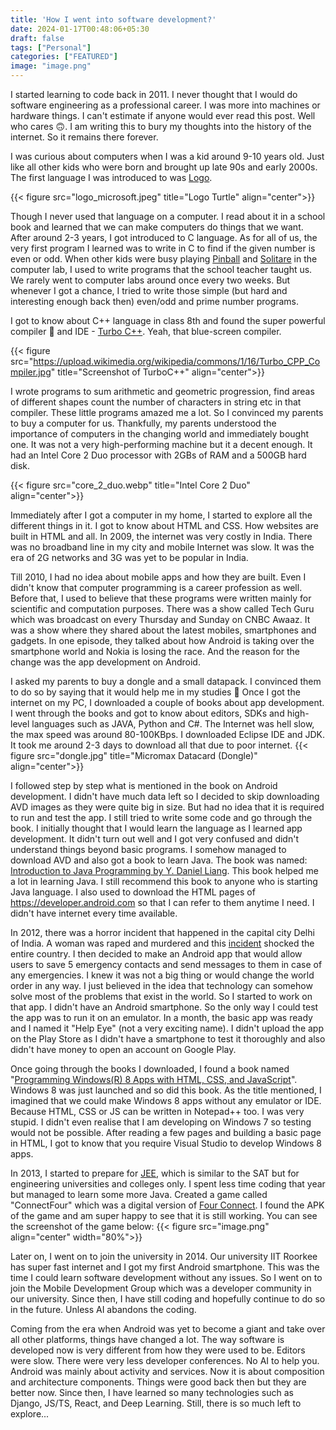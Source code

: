 ```yaml
---
title: 'How I went into software development?'
date: 2024-01-17T00:48:06+05:30
draft: false
tags: ["Personal"]
categories: ["FEATURED"]
image: "image.png"
---
```


I started learning to code back in 2011. I never thought that I would do software engineering as a professional career. I was more into machines or hardware things. I can't estimate if anyone would ever read this post. Well who cares :upside_down_face:. I am writing this to bury my thoughts into the history of the internet. So it remains there forever.

<!--more-->

I was curious about computers when I was a kid around 9-10 years old. Just like all other kids who were born and brought up late 90s and early 2000s. The first language I was introduced to was [Logo](https://en.wikipedia.org/wiki/Logo_(programming_language)). 

{{< figure src="logo_microsoft.jpeg" title="Logo Turtle" align="center">}}

Though I never used that language on a computer. I read about it in a school book and learned that we can make computers do things that we want. After around 2-3 years, I got introduced to C language. As for all of us, the very first program I learned was to write in C to find if the given number is even or odd. When other kids were busy playing [Pinball](https://en.wikipedia.org/wiki/Full_Tilt!_Pinball) and [Solitare](https://en.wikipedia.org/wiki/Microsoft_Spider_Solitaire) in the computer lab, I used to write programs that the school teacher taught us. We rarely went to computer labs around once every two weeks. But whenever I got a chance, I tried to write those simple (but hard and interesting enough back then) even/odd and prime number programs. 

I got to know about C++ language in class 8th and found the super powerful compiler :hand_over_mouth: and IDE - [Turbo C++](https://en.wikipedia.org/wiki/Turbo_C%2B%2B). Yeah, that blue-screen compiler. 

{{< figure src="https://upload.wikimedia.org/wikipedia/commons/1/16/Turbo_CPP_Compiler.jpg" title="Screenshot of TurboC++" align="center">}}

I wrote programs to sum arithmetic and geometric progression, find areas of different shapes count the number of characters in string etc in that compiler. These little programs amazed me a lot. So I convinced my parents to buy a computer for us. Thankfully, my parents understood the importance of computers in the changing world and immediately bought one. It was not a very high-performing machine but it a decent enough. It had an Intel Core 2 Duo processor with 2GBs of RAM and a 500GB hard disk. 

{{< figure src="core_2_duo.webp" title="Intel Core 2 Duo" align="center">}}

Immediately after I got a computer in my home, I started to explore all the different things in it. I got to know about HTML and CSS. How websites are built in HTML and all. In 2009, the internet was very costly in India. There was no broadband line in my city and mobile Internet was slow. It was the era of 2G networks and 3G was yet to be popular in India. 

Till 2010, I had no idea about mobile apps and how they are built. Even I didn't know that computer programming is a career profession as well. Before that, I used to believe that these programs were written mainly for scientific and computation purposes. There was a show called Tech Guru which was broadcast on every Thursday and Sunday on CNBC Awaaz. It was a show where they shared about the latest mobiles, smartphones and gadgets. In one episode, they talked about how Android is taking over the smartphone world and Nokia is losing the race. And the reason for the change was the app development on Android.

I asked my parents to buy a dongle and a small datapack. I convinced them to do so by saying that it would help me in my studies :grimacing: Once I got the internet on my PC, I downloaded a couple of books about app development. I went through the books and got to know about editors, SDKs and high-level languages such as JAVA, Python and C#. The Internet was hell slow, the max speed was around 80-100KBps. I downloaded Eclipse IDE and JDK. It took me around 2-3 days to download all that due to poor internet. 
{{< figure src="dongle.jpg" title="Micromax Datacard (Dongle)" align="center">}}

I followed step by step what is mentioned in the book on Android development. I didn't have much data left so I decided to skip downloading AVD images as they were quite big in size. But had no idea that it is required to run and test the app. I still tried to write some code and go through the book. I initially thought that I would learn the language as I learned app development. It didn't turn out well and I got very confused and didn't understand things beyond basic programs. I somehow managed to download AVD and also got a book to learn Java. The book was named: [Introduction to Java Programming by Y. Daniel Liang](https://amzn.to/3Hlxdkr). This book helped me a lot in learning Java. I still recommend this book to anyone who is starting Java language. I also used to download the HTML pages of https://developer.android.com so that I can refer to them anytime I need. I didn't have internet every time available. 

In 2012, there was a horror incident that happened in the capital city Delhi of India. A woman was raped and murdered and this [incident](https://en.wikipedia.org/wiki/2012_Delhi_gang_rape_and_murder) shocked the entire country. I then decided to make an Android app that would allow users to save 5 emergency contacts and send messages to them in case of any emergencies. I knew it was not a big thing or would change the world order in any way. I just believed in the idea that technology can somehow solve most of the problems that exist in the world. So I started to work on that app. I didn't have an Android smartphone. So the only way I could test the app was to run it on an emulator. In a month, the basic app was ready and I named it "Help Eye" (not a very exciting name). I didn't upload the app on the Play Store as I didn't have a smartphone to test it thoroughly and also didn't have money to open an account on Google Play.

Once going through the books I downloaded, I found a book named "[Programming Windows(R) 8 Apps with HTML, CSS, and JavaScript](https://amzn.to/4b0SIVp)". Windows 8 was just launched and so did this book. As the title mentioned, I imagined that we could make Windows 8 apps without any emulator or IDE. Because HTML, CSS or JS can be written in Notepad++ too. I was very stupid. I didn't even realise that I am developing on Windows 7 so testing would not be possible. After reading a few pages and building a basic page in HTML, I got to know that you require Visual Studio to develop Windows 8 apps. 

In 2013, I started to prepare for [JEE](https://en.wikipedia.org/wiki/Joint_Entrance_Examination_%E2%80%93_Advanced), which is similar to the SAT but for engineering universities and colleges only. I spent less time coding that year but managed to learn some more Java. Created a game called "ConnectFour" which was a digital version of [Four Connect](https://en.wikipedia.org/wiki/Connect_Four). I found the APK of the game and am super happy to see that it is still working. You can see the screenshot of the game below:
{{< figure src="image.png" align="center" width="80%">}}

Later on, I went on to join the university in 2014. Our university IIT Roorkee has super fast internet and I got my first Android smartphone. This was the time I could learn software development without any issues. So I went on to join the Mobile Development Group which was a developer community in our university. Since then, I have still coding and hopefully continue to do so in the future. Unless AI abandons the coding. 

Coming from the era when Android was yet to become a giant and take over all other platforms, things have changed a lot. The way software is developed now is very different from how they were used to be. Editors were slow. There were very less developer conferences. No AI to help you. Android was mainly about activity and services. Now it is about composition and architecture components. Things were good back then but they are better now. Since then, I have learned so many technologies such as Django, JS/TS, React, and Deep Learning. Still, there is so much left to explore... 
